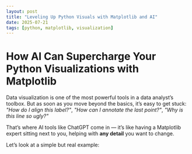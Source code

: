 ```yaml
---
layout: post
title: "Leveling Up Python Visuals with Matplotlib and AI"
date: 2025-07-21
tags: [python, matplotlib, visualization]
---
```


# How AI Can Supercharge Your Python Visualizations with Matplotlib

Data visualization is one of the most powerful tools in a data analyst’s toolbox. But as soon as you move beyond the basics, it’s easy to get stuck:  
*"How do I align this label?"*, *"How can I annotate the last point?"*, *"Why is this line so ugly?"*

That’s where AI tools like ChatGPT come in — it’s like having a Matplotlib expert sitting next to you, helping with **any detail** you want to change.

Let’s look at a simple but real example:
